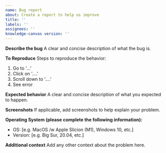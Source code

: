```yaml
---
name: Bug report
about: Create a report to help us improve
title: ''
labels: ''
assignees: ''
knowledge-canvas version: ''
---
```


**Describe the bug**
A clear and concise description of what the bug is.

**To Reproduce**
Steps to reproduce the behavior:
1. Go to '...'
2. Click on '....'
3. Scroll down to '....'
4. See error

**Expected behavior**
A clear and concise description of what you expected to happen.

**Screenshots**
If applicable, add screenshots to help explain your problem.

**Operating System (please complete the following information):**
 - OS: [e.g. MacOS /w Apple Slicion (M1), Windows 10, etc.]
 - Version: [e.g. Big Sur, 20.04, etc.]


**Additional context**
Add any other context about the problem here.
